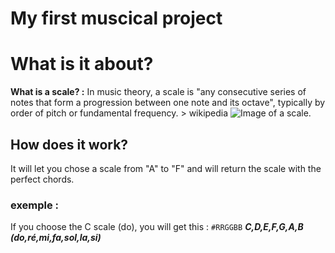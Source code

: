 # My first muscical project

# What is it about?

**What is a scale? :** In music theory, a scale is "any consecutive series of notes that form a progression between one note and its octave", typically by order of pitch or fundamental frequency. > wikipedia
![Image of a scale.](https://piano-ology.com/wp-content/uploads/2011/02/piano-ology-scales-scale-structure-the-number-system-featured.jpg)  

## How does it work? 

It will let you chose a scale from "A" to "F" and will return the scale with the perfect chords.

### exemple :

If you choose the C scale (do), you will get this : `#RRGGBB` ***C,D,E,F,G,A,B (do,ré,mi,fa,sol,la,si)***